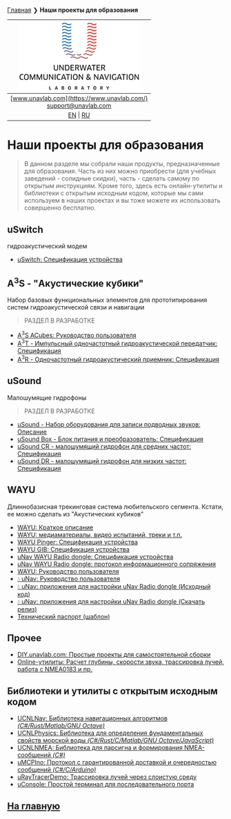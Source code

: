 [Главная](/README_RU) ❯ **Наши проекты для образования**

| ![logo](/documentation/sm_logo.png) |
| :---: |
| [www.unavlab.com](https://www.unavlab.com/) <br/> [support@unavlab.com](mailto:support@unavlab.com) |
| [EN](educational_projects_en.md) \| [RU](educational_projects_ru.md) |

# Наши проекты для образования

> В данном разделе мы собрали наши продукты, предназначенные для образования. Часть из них можно приобрести (для учебных заведений - солидные скидки), часть - сделать самому по открытым инструкциям. Кроме того, здесь есть онлайн-утилиты и библиотеки с открытым исходным кодом, которые мы сами используем в наших проектах и вы тоже можете их использовать совершенно бесплатно.

## uSwitch
гидроакустический модем
* [uSwitch: Спецификация устройства](documentation/RU/uSwitch/uSwitch_Specification_ru.md)

## A<sup>3</sup>S - "Акустические кубики"
Набор базовых функциональных элементов для прототипирования систем гидроакустической связи и навигации
> РАЗДЕЛ В РАЗРАБОТКЕ

* [A<sup>3</sup>S ACubes: Руководство пользователя](/documentation/RU/A3S/A3S_Users_Manual_ru)
* [A<sup>3</sup>T - Импульсный одночастотный гидроакустической передатчик: Спецификация](/documentation/RU/A3S/A3T_Datasheet_ru)
* [A<sup>3</sup>R - Одночастотный гидроакустический приемник: Спецификация](/documentation/RU/A3S/A3R_Datasheet_ru)

## uSound
Малошумящие гидрофоны
> РАЗДЕЛ В РАЗРАБОТКЕ  

* [uSound - Набор оборудования для записи подводных звуков: Описание]()
* [uSound Box - Блок питания и преобразователь: Спецификация]()
* [uSound CR - малошумящий гидрофон для средних частот: Спецификация]()
* [uSound DR - малошумящий гидрофон для низких частот: Спецификация]()

## WAYU
Длиннобазисная трекинговая система любительского сегмента. Кстати, ее можно сделать из "Акустических кубиков"
* [WAYU: Краткое описание](/documentation/RU/WAYU/WAYU_DataBrief_ru.md)
* [WAYU: медиаматериалы, видео испытаний, треки и т.п.](/documentation/RU/WAYU/media)
* [WAYU Pinger: Спецификация устройства](/documentation/RU/WAYU/WAYU_Pinger_Specification_ru.md)
* [WAYU GIB: Спецификация устройства](/documentation/RU/WAYU/WAYU_GIB_Specification_ru.md)
* [uNav WAYU Radio dongle: Спецификация устройства](/documentation/RU/WAYU/WAYU_RF_Dongle_Specification_ru.md)
* [uNav WAYU Radio dongle: протокол информационного сопряжения](/documentation/RU/RWLT/uNav_protocol_specification_ru.md)
* [WAYU: Руководство пользователя](documentation/RU/WAYU/WAYU_Users_Manual_ru.md)
* [💧 uNav: Руководство пользователя](documentation/RU/RWLT/uNav_application_Users_manual_ru.md)
* [💧 uNav: приложения для настройки uNav Radio dongle (Исходный код)](https://github.com/ucnl/uNav)
* [💧 uNav: приложения для настройки uNav Radio dongle (Скачать релиз)](https://github.com/ucnl/uNav/releases/download/1.0/uNav.zip)
* [Технический паспорт (шаблон)](documentation/RU/WAYU/WAYU_tech_pass_ru.md)

## Прочее
* [DIY.unavlab.com: Простые проекты для самостоятельной сборки](https://diy.unavlab.com/README_RU.html)
* [Online-утилиты: Расчет глубины, скорости звука, трассировка лучей, работа с NMEA0183 и пр.](online_utilities_ru.md)

## Библиотеки и утилиты с открытым исходным кодом
* [UCNLNav: Библиотека навигационных алгоритмов *(C#/Rust/Matlab/GNU Octave)*](https://github.com/ucnl/UCNLNav)
* [UCNLPhysics: Библиотека для определения фундаментальных свойств морской воды *(C#/Rust/C/Matlab/GNU Octave/JavaScript)*](https://github.com/ucnl/UCNLPhysics)
* [UCNLNMEA: Библиотека для парсигна и формирования NMEA-сообщений *(C#)*](https://github.com/ucnl/UCNLNMEA)
* [uMCPIno: Протокол с гарантированной доставкой и очередностью сообщений *(C#/C/Arduino)*](https://github.com/AlekUnderwater/uMCPIno)
* [uRayTracerDemo: Трассировка лучей через слоистую среду](https://github.com/ucnl/uRayTracerDemo)
* [uConsole: Простой терминал для последовательного порта](https://github.com/ucnl/uConsole)

## [На главную](README_RU.md)


